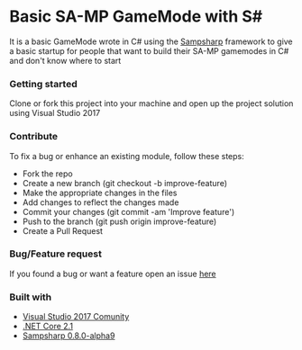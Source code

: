 # Basic SA-MP GameMode with S#
It is a basic GameMode wrote in C# using the [Sampsharp](https://github.com/ikkentim/SampSharp) framework to give a basic startup for people that want to build their SA-MP gamemodes in C# and don't know where to start

### Getting started
Clone or fork this project into your machine and open up the project solution using Visual Studio 2017

### Contribute
To fix a bug or enhance an existing module, follow these steps:

* Fork the repo
* Create a new branch (git checkout -b improve-feature)
* Make the appropriate changes in the files
* Add changes to reflect the changes made
* Commit your changes (git commit -am 'Improve feature')
* Push to the branch (git push origin improve-feature)
* Create a Pull Request

### Bug/Feature request
If you found a bug or want a feature open an issue [here](https://github.com/Banditul/SAMP-BasicGamemode/issues)

### Built with
* [Visual Studio 2017 Comunity](https://visualstudio.microsoft.com/downloads/)
* [.NET Core 2.1](https://github.com/dotnet/core)
* [Sampsharp 0.8.0-alpha9](https://github.com/ikkentim/SampSharp)
